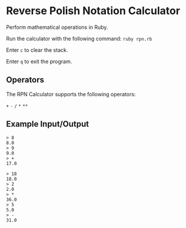 # Reverse Polish Notation Calculator

Perform mathematical operations in Ruby.

Run the calculator with the following command:
```ruby rpn.rb```

Enter ```c``` to clear the stack.

Enter ```q``` to exit the program.

## Operators

The RPN Calculator supports the following operators:

```+``` ```-``` ```/``` ```*``` ```**```

## Example Input/Output

``` 
> 8
8.0
> 9
9.0
> +
17.0
```

```
> 18
18.0
> 2
2.0
> *
36.0
> 5
5.0
> -
31.0
```